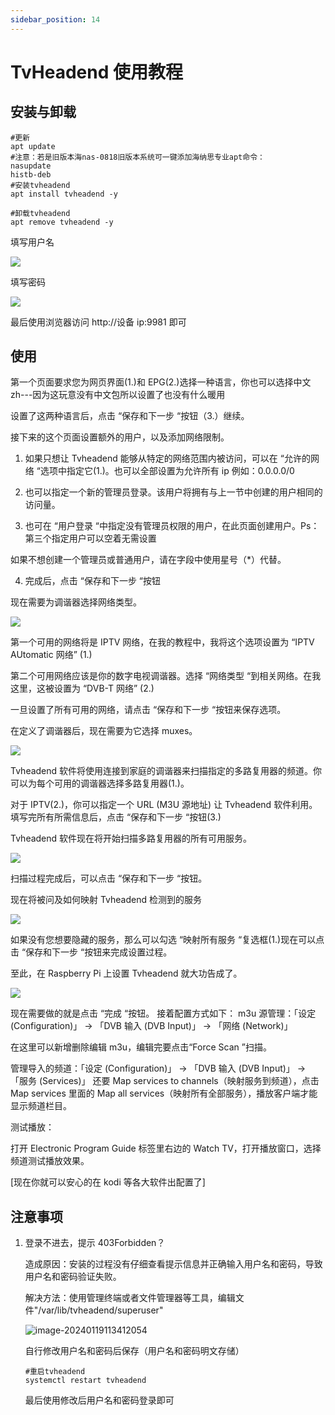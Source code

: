```yaml
---
sidebar_position: 14
---
```


# TvHeadend 使用教程

## 安装与卸载

```shell
#更新
apt update
#注意：若是旧版本海nas-0818旧版本系统可一键添加海纳思专业apt命令：
nasupdate
histb-deb
#安装tvheadend
apt install tvheadend -y

#卸载tvheadend
apt remove tvheadend -y
```

填写用户名

![](.\img\tvheadend1.png)

填写密码

![](.\img\tvheadend2.png)

最后使用浏览器访问 http://设备 ip:9981 即可

## 使用

第一个页面要求您为网页界面(1.)和 EPG(2.)选择一种语言，你也可以选择中文 zh---因为这玩意没有中文包所以设置了也没有什么暖用

设置了这两种语言后，点击 “保存和下一步 “按钮（3.）继续。

接下来的这个页面设置额外的用户，以及添加网络限制。

1. 如果只想让 Tvheadend 能够从特定的网络范围内被访问，可以在 “允许的网络 “选项中指定它(1.)。也可以全部设置为允许所有 ip 例如：0.0.0.0/0

2. 也可以指定一个新的管理员登录。该用户将拥有与上一节中创建的用户相同的访问量。

3. 也可在 “用户登录 “中指定没有管理员权限的用户，在此页面创建用户。Ps：第三个指定用户可以空着无需设置

如果不想创建一个管理员或普通用户，请在字段中使用星号（\*）代替。

4. 完成后，点击 “保存和下一步 “按钮

现在需要为调谐器选择网络类型。

![](img/tvheadend4.png)

第一个可用的网络将是 IPTV 网络，在我的教程中，我将这个选项设置为 “IPTV AUtomatic 网络” (1.)

第二个可用网络应该是你的数字电视调谐器。选择 “网络类型 “到相关网络。在我这里，这被设置为 “DVB-T 网络” (2.)

一旦设置了所有可用的网络，请点击 “保存和下一步 “按钮来保存选项。

在定义了调谐器后，现在需要为它选择 muxes。

![](img/tvheadend5.png)

Tvheadend 软件将使用连接到家庭的调谐器来扫描指定的多路复用器的频道。你可以为每个可用的调谐器选择多路复用器(1.)。

对于 IPTV(2.)，你可以指定一个 URL (M3U 源地址) 让 Tvheadend 软件利用。填写完所有所需信息后，点击 “保存和下一步 “按钮(3.)

Tvheadend 软件现在将开始扫描多路复用器的所有可用服务。

![](img/tvheadend6.png)

扫描过程完成后，可以点击 “保存和下一步 “按钮。

现在将被问及如何映射 Tvheadend 检测到的服务

![](img/tvheadend7.png)

如果没有您想要隐藏的服务，那么可以勾选 “映射所有服务 “复选框(1.)现在可以点击 “保存和下一步 “按钮来完成设置过程。

至此，在 Raspberry Pi 上设置 Tvheadend 就大功告成了。

![](img/tvheadend8.png)

现在需要做的就是点击 “完成 “按钮。
接着配置方式如下：
m3u 源管理：「设定 (Configuration)」 -> 「DVB 输入 (DVB Input)」 -> 「网络 (Network)」

在这里可以新增删除编辑 m3u，编辑完要点击“Force Scan ”扫描。

管理导入的频道：「设定 (Configuration)」 -> 「DVB 输入 (DVB Input)」 -> 「服务 (Services)」
还要 Map services to channels（映射服务到频道），点击 Map services 里面的 Map all services（映射所有全部服务），播放客户端才能显示频道栏目。

测试播放：

打开 Electronic Program Guide 标签里右边的 Watch TV，打开播放窗口，选择频道测试播放效果。

[现在你就可以安心的在 kodi 等各大软件出配置了]

## 注意事项

1. 登录不进去，提示 403Forbidden？

   造成原因：安装的过程没有仔细查看提示信息并正确输入用户名和密码，导致用户名和密码验证失败。

   解决方法：使用管理终端或者文件管理器等工具，编辑文件"/var/lib/tvheadend/superuser"

   ![image-20240119113412054](.\img\tvheadend3.png)

   自行修改用户名和密码后保存（用户名和密码明文存储）

   ```shell
   #重启tvheadend
   systemctl restart tvheadend
   ```

   最后使用修改后用户名和密码登录即可
